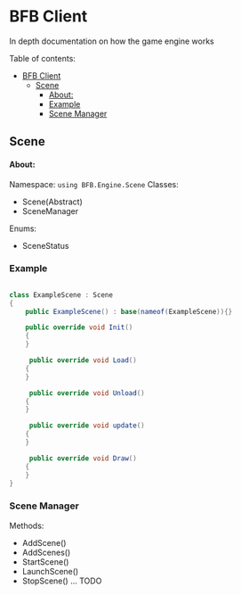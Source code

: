 # BFB Client

In depth documentation on how the game engine works

Table of contents:


<!-- @import "[TOC]" {cmd="toc" depthFrom=1 depthTo=6 orderedList=false} -->

<!-- code_chunk_output -->

- [BFB Client](#bfb-client)
  - [Scene](#scene)
      - [About:](#about)
    - [Example](#example)
    - [Scene Manager](#scene-manager)

<!-- /code_chunk_output -->

## Scene

#### About:
Namespace: `using BFB.Engine.Scene`
Classes: 
  - Scene(Abstract)
  - SceneManager

Enums:
  - SceneStatus 
  

### Example
```c#

class ExampleScene : Scene
{
    public ExampleScene() : base(nameof(ExampleScene)){}

    public override void Init()
    {
    }

     public override void Load()
    {
    }

     public override void Unload()
    {
    }

     public override void update()
    {
    }

     public override void Draw()
    {
    }
}

```

### Scene Manager

 Methods:
 - AddScene()
 - AddScenes()
 - StartScene()
 - LaunchScene()
 - StopScene()
 ...
 TODO